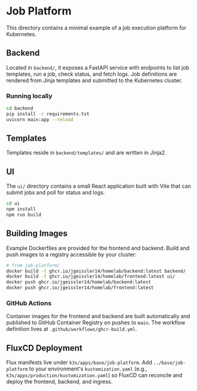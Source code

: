 # Job Platform

This directory contains a minimal example of a job execution platform for Kubernetes.

## Backend

Located in `backend/`, it exposes a FastAPI service with endpoints to list job templates, run a job, check status, and fetch logs. Job definitions are rendered from Jinja templates and submitted to the Kubernetes cluster.

### Running locally

```bash
cd backend
pip install -r requirements.txt
uvicorn main:app --reload
```

## Templates

Templates reside in `backend/templates/` and are written in Jinja2.

## UI

The `ui/` directory contains a small React application built with Vite that can submit jobs and poll for status and logs.

```bash
cd ui
npm install
npm run build
```

## Building Images

Example Dockerfiles are provided for the frontend and backend. Build and push images to a registry accessible by your cluster:

```bash
# from job-platform/
docker build -t ghcr.io/jgeissler14/homelab/backend:latest backend/
docker build -t ghcr.io/jgeissler14/homelab/frontend:latest ui/
docker push ghcr.io/jgeissler14/homelab/backend:latest
docker push ghcr.io/jgeissler14/homelab/frontend:latest
```

### GitHub Actions

Container images for the frontend and backend are built automatically and published to GitHub Container Registry on pushes to `main`. The workflow definition lives at `.github/workflows/ghcr-build.yml`.


## FluxCD Deployment

Flux manifests live under `k3s/apps/base/job-platform`. Add `../base/job-platform` to your environment's `kustomization.yaml` (e.g., `k3s/apps/production/kustomization.yaml`) so FluxCD can reconcile and deploy the frontend, backend, and ingress.

